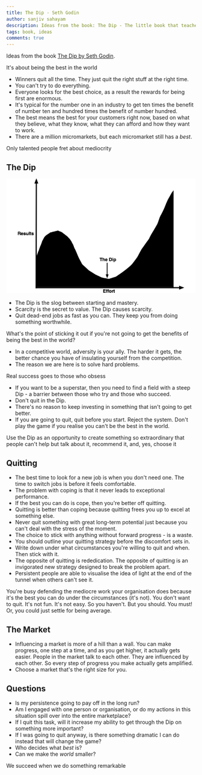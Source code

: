 ```yaml
---
title: The Dip - Seth Godin
author: sanjiv sahayam
description: Ideas from the book: The Dip - The little book that teaches you when to quit (and when to stick) by Seth Godin.
tags: book, ideas
comments: true
---
```


Ideas from the book [The Dip by Seth Godin](http://www.amazon.com/The-Dip-Little-Teaches-Stick/dp/1591841666).

<div>
<div class="quote">It's about being the best in the world</div>
</div>

* Winners quit all the time. They just quit the right stuff at the right time.
* You can't try to do everything.
* Everyone looks for the best choice, as a result the rewards for being first are enormous.
* It's typical for the number one in an industry to get ten times the benefit of number ten and hundred times the benefit of number hundred.
* The best means the best for your customers right now, based on what they believe, what they know, what they can afford and how they want to work.
* There are a million micromarkets, but each micromarket still has a _best_.

<div>
<div class="quote">Only talented people fret about mediocrity</div>
</div>

## The Dip ##

![](/images/the_dip.png)

* The Dip is the slog between starting and mastery.
* Scarcity is the secret to value. The Dip causes scarcity.
* Quit dead-end jobs as fast as you can. They keep you from doing something worthwhile.

<div>
<div class="quote">What's the point of sticking it out if you're not going to get the benefits of being the best in the world?</div>
</div>


* In a competitive world, adversity is your ally. The harder it gets, the better chance you have of insulating yourself from the competition.
* The reason we are here is to solve hard problems.

<div>
<div class="quote">Real success goes to those who obsess</div>
</div>

* If you want to be a superstar, then you need to find a field with a steep Dip - a barrier between those who try and those who succeed.
* Don't quit in the Dip.
* There's no reason to keep investing in something that isn't going to get better.
* If you are going to quit, quit before you start. Reject the system. Don't play the game if you realise you can't be the best in the world.

<div>
<div class="quote">Use the Dip as an opportunity to create something so extraordinary that people can't help but talk about it, recommend it, and, yes, choose it</div>
</div>

## Quitting ##

* The best time to look for a new job is when you don't need one. The time to switch jobs is before it feels comfortable.
* The problem with coping is that it never leads to exceptional performance.
* If the best you can do is cope, then you're better off quitting.
* Quitting is better than coping because quitting frees you up to excel at something else.
* Never quit something with great long-term potential just because you can't deal with the stress of the moment.
* The choice to stick with anything without forward progress - is a waste.
* You should outline your quitting strategy before the discomfort sets in.
* Write down under what circumstances you're willing to quit and when. Then stick with it.
* The opposite of quitting is rededication. The opposite of quitting is an invigorated new strategy designed to break the problem apart.
* Persistent people are able to visualise the idea of light at the end of the tunnel when others can't see it.

 <div>
 <div class="quote">You're busy defending the mediocre work your organisation does because it's the best you can do under the circumstances (it's not). You don't want to quit. It's not fun. It's not easy. So you haven't. But you should. You must!</div>
 <div class="quote">Or, you could just settle for being average.</div>
 </div>


## The Market ##

* Influencing a market is more of a hill than a wall. You can make progress, one step at a time, and as you get higher, it actually gets easier. People in the market talk to each other. They are influenced by each other. So every step of progress you make actually gets amplified.
* Choose a market that's the right size for you.

## Questions ##

* Is my persistence going to pay off in the long run?
* Am I engaged with one person or organisation, or do my actions in this situation spill over into the entire marketplace?
* If I quit this task, will it increase my ability to get through the Dip on something more important?
* If I was going to quit anyway, is there something dramatic I can do instead that will change the game?
* Who decides what _best_ is?
* Can we make the _world_ smaller?

<div>
<div class="quote">We succeed when we do something remarkable</div>
</div>
